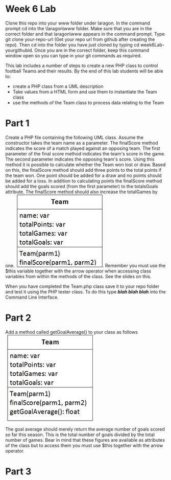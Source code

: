 # Week 6 Lab

Clone this repo into your www folder under laragon. In the command prompt cd into the \laragon\www folder. Make sure that you are in the correct folder and that laragon\www appears in the command prompt. Type git clone your-repo-url (Get your repo url from github after creating the repo). Then cd into the folder you have just cloned by typing cd week6Lab-yourgithubid. Once you are in the correct folder, keep this command window open so you can type in your git commands as required.

This lab includes a number of steps to create a new PHP class to control football Teams and their results. By the end of this lab students will be able to:

- create a PHP class from a UML description
- Take values from a HTML form and use them to instantiate the Team class
- use the methods of the Team class to process data relating to the Team

# Part 1

Create a PHP file containing the following UML class. Assume the constructor takes the team name as a parameter. The finalScore method indicates the score of a match played against an opposing team. The first parameter of the final score method indicates the team's score in the game. The second parameter indicates the opposing team's score. Using this method it is possible to calculate whether the Team won lost or draw. Based on this, the finalScore method should add three points to the total points if the team won. One point should be added for a draw and no points should be added for a loss. In addition to calculating points the finalScore method should add the goals scored (from the first parameter) to the totalsGoals attribute. The finalScore method should also increase the totalGames by one.
![A UML description of Team.php class](./TeamUML.jpg). Remember you must use the $this variable together with the arrow operator when accessing class variables from within the methods of the class. See the slides on this.

When you have completed the Team.php class save it to your repo folder and test it using the PHP tester class. To do this type ***blah blah blah*** into the Command Line Interface. 

# Part 2

Add a method called getGoalAverage() to your class as follows
![A UML description of a Team class with a getGoalAverage function](./TeamUMLwithGoalAverage.jpg)

The goal average should merely return the average number of goals scored so far this season. This is the total number of goals divided by the total number of games. Bear in mind that these figures are available as attributes of the class but to access them you must use $this together with the arrow operator.

# Part 3




